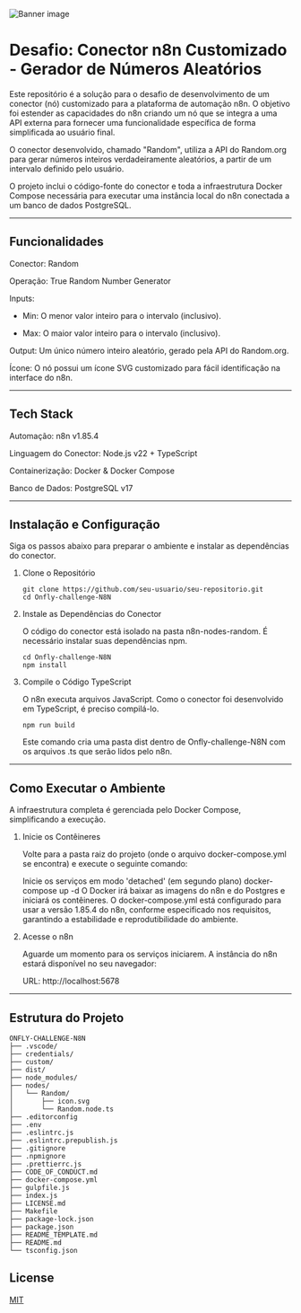 ![Banner image](https://user-images.githubusercontent.com/10284570/173569848-c624317f-42b1-45a6-ab09-f0ea3c247648.png)

# Desafio: Conector n8n Customizado - Gerador de Números Aleatórios

Este repositório é a solução para o desafio de desenvolvimento de um conector (nó) customizado para a plataforma de automação n8n. O objetivo foi estender as capacidades do n8n criando um nó que se integra a uma API externa para fornecer uma funcionalidade específica de forma simplificada ao usuário final.

O conector desenvolvido, chamado "Random", utiliza a API do Random.org para gerar números inteiros verdadeiramente aleatórios, a partir de um intervalo definido pelo usuário.

O projeto inclui o código-fonte do conector e toda a infraestrutura Docker Compose necessária para executar uma instância local do n8n conectada a um banco de dados PostgreSQL.

_____
## Funcionalidades

Conector: Random

Operação: True Random Number Generator

Inputs:
* Min: O menor valor inteiro para o intervalo (inclusivo).

* Max: O maior valor inteiro para o intervalo (inclusivo).

Output: Um único número inteiro aleatório, gerado pela API do Random.org.

Ícone: O nó possui um ícone SVG customizado para fácil identificação na interface do n8n.
_____

## Tech Stack

Automação: n8n v1.85.4

Linguagem do Conector: Node.js v22 + TypeScript

Containerização: Docker & Docker Compose

Banco de Dados: PostgreSQL v17

____
## Instalação e Configuração

Siga os passos abaixo para preparar o ambiente e instalar as dependências do conector.

1. Clone o Repositório

	```
	git clone https://github.com/seu-usuario/seu-repositorio.git
	cd Onfly-challenge-N8N
	```

2. Instale as Dependências do Conector

	O código do conector está isolado na pasta n8n-nodes-random. É necessário instalar suas dependências npm.

	```
	cd Onfly-challenge-N8N
	npm install
	```
3. Compile o Código TypeScript

	O n8n executa arquivos JavaScript. Como o conector foi desenvolvido em TypeScript, é preciso compilá-lo.

	```
	npm run build
	```
	Este comando cria uma pasta dist dentro de Onfly-challenge-N8N com os arquivos .ts que serão lidos pelo n8n.
	
_____

## Como Executar o Ambiente
A infraestrutura completa é gerenciada pelo Docker Compose, simplificando a execução.

1. Inicie os Contêineres

	Volte para a pasta raiz do projeto (onde o arquivo docker-compose.yml se encontra) e execute o seguinte comando:

	Inicie os serviços em modo 'detached' (em segundo plano)
docker-compose up -d
O Docker irá baixar as imagens do n8n e do Postgres e iniciará os contêineres. O docker-compose.yml está configurado para usar a versão 1.85.4 do n8n, conforme especificado nos requisitos, garantindo a estabilidade e reprodutibilidade do ambiente.

2. Acesse o n8n

	Aguarde um momento para os serviços iniciarem. A instância do n8n estará disponível no seu navegador:

	URL: http://localhost:5678


___
## Estrutura do Projeto
```
ONFLY-CHALLENGE-N8N
├── .vscode/
├── credentials/
├── custom/
├── dist/
├── node_modules/
├── nodes/
│   └── Random/
│       ├── icon.svg
│       └── Random.node.ts
├── .editorconfig
├── .env
├── .eslintrc.js
├── .eslintrc.prepublish.js
├── .gitignore
├── .npmignore
├── .prettierrc.js
├── CODE_OF_CONDUCT.md
├── docker-compose.yml
├── gulpfile.js
├── index.js
├── LICENSE.md
├── Makefile
├── package-lock.json
├── package.json
├── README_TEMPLATE.md
├── README.md
└── tsconfig.json
```

## License

[MIT](https://github.com/n8n-io/n8n-nodes-starter/blob/master/LICENSE.md)
